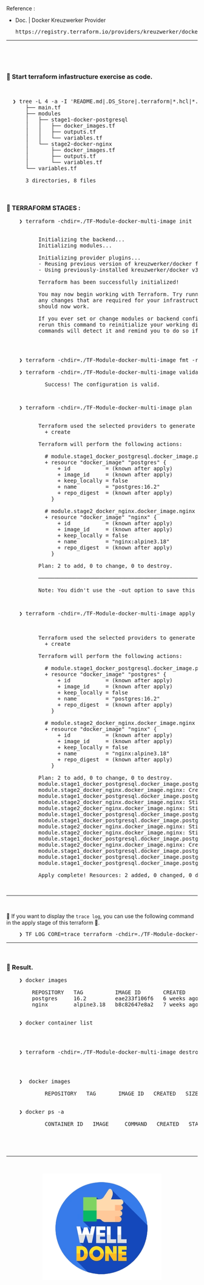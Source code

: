 &nbsp;

Reference :<br />
- Doc. | Docker Kreuzwerker Provider
  <pre>https://registry.terraform.io/providers/kreuzwerker/docker/latest/docs</pre>

---

&nbsp;

&nbsp;

### &#127937; Start terraform infastructure exercise as code.

&nbsp;

<pre>
  ❯ tree -L 4 -a -I 'README.md|.DS_Store|.terraform|*.hcl|*.tfstate|*.tfstate.backup' ./TF-Module-docker-multi-image
      ├── main.tf
      ├── modules
      │   ├── stage1-docker-postgresql
      │   │   ├── docker_images.tf
      │   │   ├── outputs.tf
      │   │   └── variables.tf
      │   └── stage2-docker-nginx
      │       ├── docker_images.tf
      │       ├── outputs.tf
      │       └── variables.tf
      └── variables.tf

      3 directories, 8 files
</pre>

&nbsp;

### &#x1F530; TERRAFORM STAGES :

<pre>
    ❯ terraform -chdir=./TF-Module-docker-multi-image init


          Initializing the backend...
          Initializing modules...

          Initializing provider plugins...
          - Reusing previous version of kreuzwerker/docker from the dependency lock file
          - Using previously-installed kreuzwerker/docker v3.0.2

          Terraform has been successfully initialized!

          You may now begin working with Terraform. Try running "terraform plan" to see
          any changes that are required for your infrastructure. All Terraform commands
          should now work.

          If you ever set or change modules or backend configuration for Terraform,
          rerun this command to reinitialize your working directory. If you forget, other
          commands will detect it and remind you to do so if necessary.

</pre>

&nbsp;

<pre>
    ❯ terraform -chdir=./TF-Module-docker-multi-image fmt -recursive

    ❯ terraform -chdir=./TF-Module-docker-multi-image validate

            Success! The configuration is valid.
</pre>

&nbsp;

<pre>
    ❯ terraform -chdir=./TF-Module-docker-multi-image plan


          Terraform used the selected providers to generate the following execution plan. Resource actions are indicated with the following symbols:
            + create

          Terraform will perform the following actions:

            # module.stage1_docker_postgresql.docker_image.postgres will be created
            + resource "docker_image" "postgres" {
                + id           = (known after apply)
                + image_id     = (known after apply)
                + keep_locally = false
                + name         = "postgres:16.2"
                + repo_digest  = (known after apply)
              }

            # module.stage2_docker_nginx.docker_image.nginx will be created
            + resource "docker_image" "nginx" {
                + id           = (known after apply)
                + image_id     = (known after apply)
                + keep_locally = false
                + name         = "nginx:alpine3.18"
                + repo_digest  = (known after apply)
              }

          Plan: 2 to add, 0 to change, 0 to destroy.

          ─────────────────────────────────────────────────────────────────────────────────────────────────────────────────────────────────────────────────────────────────────

          Note: You didn't use the -out option to save this plan, so Terraform can't guarantee to take exactly these actions if you run "terraform apply" now.
</pre>

&nbsp;

<pre>
    ❯ terraform -chdir=./TF-Module-docker-multi-image apply -auto-approve



          Terraform used the selected providers to generate the following execution plan. Resource actions are indicated with the following symbols:
            + create

          Terraform will perform the following actions:

            # module.stage1_docker_postgresql.docker_image.postgres will be created
            + resource "docker_image" "postgres" {
                + id           = (known after apply)
                + image_id     = (known after apply)
                + keep_locally = false
                + name         = "postgres:16.2"
                + repo_digest  = (known after apply)
              }

            # module.stage2_docker_nginx.docker_image.nginx will be created
            + resource "docker_image" "nginx" {
                + id           = (known after apply)
                + image_id     = (known after apply)
                + keep_locally = false
                + name         = "nginx:alpine3.18"
                + repo_digest  = (known after apply)
              }

          Plan: 2 to add, 0 to change, 0 to destroy.
          module.stage1_docker_postgresql.docker_image.postgres: Creating...
          module.stage2_docker_nginx.docker_image.nginx: Creating...
          module.stage1_docker_postgresql.docker_image.postgres: Still creating... [10s elapsed]
          module.stage2_docker_nginx.docker_image.nginx: Still creating... [10s elapsed]
          module.stage2_docker_nginx.docker_image.nginx: Still creating... [20s elapsed]
          module.stage1_docker_postgresql.docker_image.postgres: Still creating... [20s elapsed]
          module.stage1_docker_postgresql.docker_image.postgres: Still creating... [30s elapsed]
          module.stage2_docker_nginx.docker_image.nginx: Still creating... [30s elapsed]
          module.stage2_docker_nginx.docker_image.nginx: Still creating... [40s elapsed]
          module.stage1_docker_postgresql.docker_image.postgres: Still creating... [40s elapsed]
          module.stage2_docker_nginx.docker_image.nginx: Creation complete after 41s [id=sha256:b8c82647e8a2586145e422943ae4c69c9b1600db636e1269efd256360eb396b0nginx:alpine3.18]
          module.stage1_docker_postgresql.docker_image.postgres: Still creating... [50s elapsed]
          module.stage1_docker_postgresql.docker_image.postgres: Still creating... [1m0s elapsed]
          module.stage1_docker_postgresql.docker_image.postgres: Creation complete after 1m5s [id=sha256:eae233f106f633adc0f551b7bfb6766149fddec54458520cafa6ac849ae1b00cpostgres:16.2]

          Apply complete! Resources: 2 added, 0 changed, 0 destroyed.
</pre>

&nbsp;

---



&nbsp;

&#x1F534; If you want to display the `trace log`, you can use the following command in the apply stage of this terraform &#x1F3C3;.
<pre>
    ❯ TF_LOG_CORE=trace terraform -chdir=./TF-Module-docker-multi-image apply
</pre>

---

&nbsp;

### &#x1F530; Result.

<pre>
    ❯ docker images

        REPOSITORY   TAG          IMAGE ID       CREATED       SIZE
        postgres     16.2         eae233f106f6   6 weeks ago   453MB
        nginx        alpine3.18   b8c82647e8a2   7 weeks ago   43.6MB


    ❯ docker container list

</pre>

&nbsp;

<pre>
    ❯ terraform -chdir=./TF-Module-docker-multi-image destroy

</pre>

&nbsp;

<pre>
    ❯  docker images

            REPOSITORY   TAG       IMAGE ID   CREATED   SIZE


    ❯ docker ps -a

            CONTAINER ID   IMAGE     COMMAND   CREATED   STATUS    PORTS     NAMES
</pre>

&nbsp;

&nbsp;

---

&nbsp;


<div align="center">
    <img src="../gambar-petunjuk/well_done.png" alt="well_done" style="display: block; margin: 0 auto;">
</div>

&nbsp;
